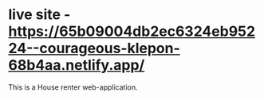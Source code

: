 # live site - https://65b09004db2ec6324eb95224--courageous-klepon-68b4aa.netlify.app/
 This is a House renter web-application.
